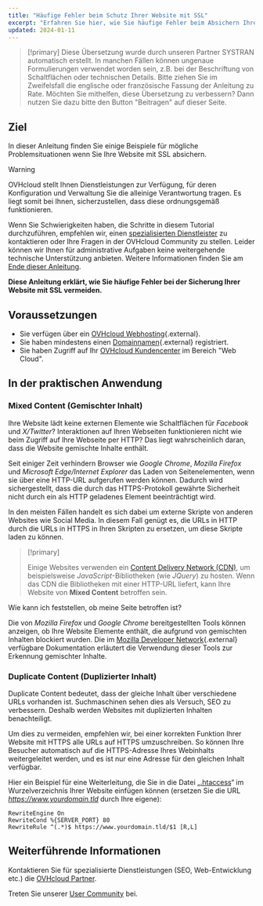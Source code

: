 ```yaml
---
title: "Häufige Fehler beim Schutz Ihrer Website mit SSL"
excerpt: "Erfahren Sie hier, wie Sie häufige Fehler beim Absichern Ihrer Website mit SSL vermeiden können"
updated: 2024-01-11
---
```


> [!primary]
> Diese Übersetzung wurde durch unseren Partner SYSTRAN automatisch erstellt. In manchen Fällen können ungenaue Formulierungen verwendet worden sein, z.B. bei der Beschriftung von Schaltflächen oder technischen Details. Bitte ziehen Sie im Zweifelsfall die englische oder französische Fassung der Anleitung zu Rate. Möchten Sie mithelfen, diese Übersetzung zu verbessern? Dann nutzen Sie dazu bitte den Button "Beitragen" auf dieser Seite.
>
 
## Ziel

In dieser Anleitung finden Sie einige Beispiele für mögliche Problemsituationen wenn Sie Ihre Website mit SSL absichern.

> [!warning]
> OVHcloud stellt Ihnen Dienstleistungen zur Verfügung, für deren Konfiguration und Verwaltung Sie die alleinige Verantwortung tragen. Es liegt somit bei Ihnen, sicherzustellen, dass diese ordnungsgemäß funktionieren.
>
> Wenn Sie Schwierigkeiten haben, die Schritte in diesem Tutorial durchzuführen, empfehlen wir, einen [spezialisierten Dienstleister](/links/partner) zu kontaktieren oder Ihre Fragen in der OVHcloud Community zu stellen. Leider können wir Ihnen für administrative Aufgaben keine weitergehende technische Unterstützung anbieten. Weitere Informationen finden Sie am [Ende dieser Anleitung](#go-further).
>

**Diese Anleitung erklärt, wie Sie häufige Fehler bei der Sicherung Ihrer Website mit SSL vermeiden.**

## Voraussetzungen

- Sie verfügen über ein [OVHcloud Webhosting](/links/web/hosting){.external}.
- Sie haben mindestens einen [Domainnamen](/links/web/domains){.external} registriert.
- Sie haben Zugriff auf Ihr [OVHcloud Kundencenter](/links/manager) im Bereich "Web Cloud".

## In der praktischen Anwendung

### Mixed Content (Gemischter Inhalt)

Ihre Website lädt keine externen Elemente wie Schaltflächen für *Facebook* und *X/Twitter*? Interaktionen auf Ihren Webseiten funktionieren nicht wie beim Zugriff auf Ihre Webseite per HTTP? Das liegt wahrscheinlich daran, dass die Website gemischte Inhalte enthält. 

Seit einiger Zeit verhindern Browser wie *Google Chrome*, *Mozilla Firefox* und *Microsoft Edge/Internet Explorer* das Laden von Seitenelementen, wenn sie über eine HTTP-URL aufgerufen werden können. Dadurch wird sichergestellt, dass die durch das HTTPS-Protokoll gewährte Sicherheit nicht durch ein als HTTP geladenes Element beeinträchtigt wird. 

In den meisten Fällen handelt es sich dabei um externe Skripte von anderen Websites wie Social Media. In diesem Fall genügt es, die URLs in HTTP durch die URLs in HTTPS in Ihren Skripten zu ersetzen, um diese Skripte laden zu können.

> [!primary]
>
> Einige Websites verwenden ein [Content Delivery Network (CDN)](/pages/web_cloud/web_hosting/cdn_how_to_use_cdn), um beispielsweise *JavaScript*-Bibliotheken (wie *JQuery*) zu hosten. 
> Wenn das CDN die Bibliotheken mit einer HTTP-URL liefert, kann Ihre Website von **Mixed Content** betroffen sein. 
>

Wie kann ich feststellen, ob meine Seite betroffen ist?

Die von *Mozilla Firefox* und *Google Chrome* bereitgestellten Tools können anzeigen, ob Ihre Website Elemente enthält, die aufgrund von gemischten Inhalten blockiert wurden. Die im [Mozilla Developer Network](https://developer.mozilla.org/en-us/docs/Web/Security/Mixed_content){.external} verfügbare Dokumentation erläutert die Verwendung dieser Tools zur Erkennung gemischter Inhalte.

### Duplicate Content (Duplizierter Inhalt)

Duplicate Content bedeutet, dass der gleiche Inhalt über verschiedene URLs vorhanden ist. Suchmaschinen sehen dies als Versuch, SEO zu verbessern. Deshalb werden Websites mit duplizierten Inhalten benachteiligt.

Um dies zu vermeiden, empfehlen wir, bei einer korrekten Funktion Ihrer Website mit HTTPS alle URLs auf HTTPS umzuschreiben. So können Ihre Besucher automatisch auf die HTTPS-Adresse Ihres Webinhalts weitergeleitet werden, und es ist nur eine Adresse für den gleichen Inhalt verfügbar.

Hier ein Beispiel für eine Weiterleitung, die Sie in die Datei „[.htaccess](/pages/web_cloud/web_hosting/htaccess_url_rewriting_using_mod_rewrite)“ im Wurzelverzeichnis Ihrer Website einfügen können (ersetzen Sie die URL *https://www.yourdomain.tld* durch Ihre eigene):

```
RewriteEngine On
RewriteCond %{SERVER_PORT} 80
RewriteRule ^(.*)$ https://www.yourdomain.tld/$1 [R,L]
```

## Weiterführende Informationen <a name="go-further"></a>
 
Kontaktieren Sie für spezialisierte Dienstleistungen (SEO, Web-Entwicklung etc.) die [OVHcloud Partner](/links/partner).
  
Treten Sie unserer [User Community](/links/community) bei.
